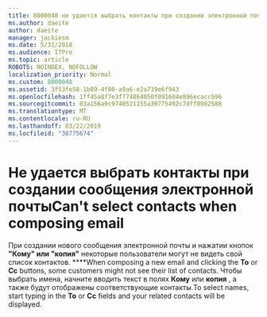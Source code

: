 ```yaml
---
title: 8000048 не удается выбрать контакты при создании электронной почты в Outlook.com
ms.author: daeite
author: daeite
manager: jackiesm
ms.date: 5/31/2018
ms.audience: ITPro
ms.topic: article
ROBOTS: NOINDEX, NOFOLLOW
localization_priority: Normal
ms.custom: 8000048
ms.assetid: 3f53fe58-1b89-4f80-a9a6-e2a719e6f943
ms.openlocfilehash: 1ff45a8f7e3f774864050f091604e896ecacc596
ms.sourcegitcommit: 03a156a9c9740521155a30775492c7dff0982588
ms.translationtype: MT
ms.contentlocale: ru-RU
ms.lasthandoff: 03/22/2019
ms.locfileid: "30775674"
---
```

# <a name="cant-select-contacts-when-composing-email"></a><span data-ttu-id="6fbb8-102">Не удается выбрать контакты при создании сообщения электронной почты</span><span class="sxs-lookup"><span data-stu-id="6fbb8-102">Can't select contacts when composing email</span></span>

<span data-ttu-id="6fbb8-103">При создании нового сообщения электронной почты и нажатии кнопок **"Кому" или "копия"** некоторые пользователи могут не видеть свой список контактов. \*\*\*\*</span><span class="sxs-lookup"><span data-stu-id="6fbb8-103">When composing a new email and clicking the **To** or **Cc** buttons, some customers might not see their list of contacts.</span></span> <span data-ttu-id="6fbb8-104">Чтобы выбрать имена, начните вводить текст в полях **Кому** или **копия** , а также будут отображены соответствующие контакты.</span><span class="sxs-lookup"><span data-stu-id="6fbb8-104">To select names, start typing in the **To** or **Cc** fields and your related contacts will be displayed.</span></span> 
  

